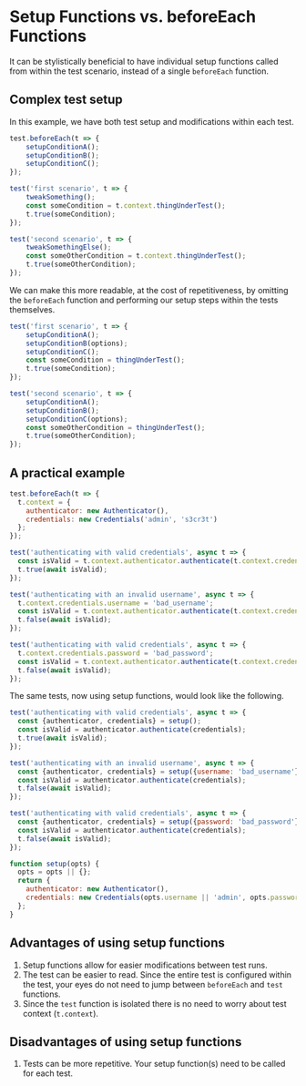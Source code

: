 # Setup Functions vs. beforeEach Functions

It can be stylistically beneficial to have individual setup functions called from within the test scenario, instead of a single `beforeEach` function.

## Complex test setup

In this example, we have both test setup and modifications within each test.

```js
test.beforeEach(t => {
	setupConditionA();
	setupConditionB();
	setupConditionC();
});

test('first scenario', t => {
	tweakSomething();
	const someCondition = t.context.thingUnderTest();
	t.true(someCondition);
});

test('second scenario', t => {
	tweakSomethingElse();
	const someOtherCondition = t.context.thingUnderTest();
	t.true(someOtherCondition);
});
```

We can make this more readable, at the cost of repetitiveness, by omitting the `beforeEach` function and performing our setup steps within the tests themselves.

```js
test('first scenario', t => {
	setupConditionA();
	setupConditionB(options);
	setupConditionC();
	const someCondition = thingUnderTest();
	t.true(someCondition);
});

test('second scenario', t => {
	setupConditionA();
	setupConditionB();
	setupConditionC(options);
	const someOtherCondition = thingUnderTest();
	t.true(someOtherCondition);
});
```

## A practical example

```js
test.beforeEach(t => {
  t.context = {
    authenticator: new Authenticator(),
    credentials: new Credentials('admin', 's3cr3t')
  };
});

test('authenticating with valid credentials', async t => {
  const isValid = t.context.authenticator.authenticate(t.context.credentials);
  t.true(await isValid);
});

test('authenticating with an invalid username', async t => {
  t.context.credentials.username = 'bad_username';
  const isValid = t.context.authenticator.authenticate(t.context.credentials);
  t.false(await isValid);
});

test('authenticating with valid credentials', async t => {
  t.context.credentials.password = 'bad_password';
  const isValid = t.context.authenticator.authenticate(t.context.credentials);
  t.false(await isValid);
});
```

The same tests, now using setup functions, would look like the following.

```js
test('authenticating with valid credentials', async t => {
  const {authenticator, credentials} = setup();
  const isValid = authenticator.authenticate(credentials);
  t.true(await isValid);
});

test('authenticating with an invalid username', async t => {
  const {authenticator, credentials} = setup({username: 'bad_username'});
  const isValid = authenticator.authenticate(credentials);
  t.false(await isValid);
});

test('authenticating with valid credentials', async t => {
  const {authenticator, credentials} = setup({password: 'bad_password'});
  const isValid = authenticator.authenticate(credentials);
  t.false(await isValid);
});

function setup(opts) {
  opts = opts || {};
  return {
    authenticator: new Authenticator(),
    credentials: new Credentials(opts.username || 'admin', opts.password || 's3cr3t')
  };
}
```

## Advantages of using setup functions

1. Setup functions allow for easier modifications between test runs.
2. The test can be easier to read. Since the entire test is configured within the test, your eyes do not need to jump between `beforeEach` and `test` functions.
3. Since the `test` function is isolated there is no need to worry about test context (`t.context`).

## Disadvantages of using setup functions

1. Tests can be more repetitive. Your setup function(s) need to be called for each test.
